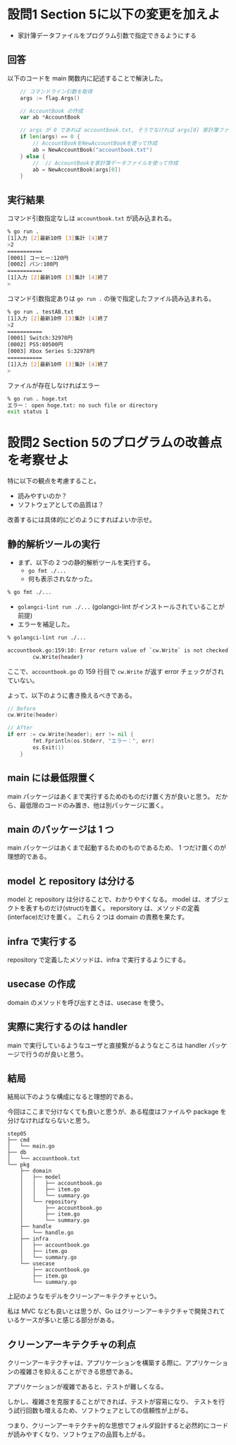 # 設問1 Section 5に以下の変更を加えよ
- 家計簿データファイルをプログラム引数で指定できるようにする

## 回答
以下のコードを main 関数内に記述することで解決した。

```go
	// コマンドライン引数を取得
	args := flag.Args()

	// AccountBook の作成
	var ab *AccountBook

	// args が 0 であれば accountbook.txt, そうでなければ args[0] 家計簿ファイルとする。
	if len(args) == 0 {
		// AccountBookをNewAccountBookを使って作成
		ab = NewAccountBook("accountbook.txt")
	} else {
		// 	// AccountBookを家計簿データファイルを使って作成
		ab = NewAccountBook(args[0])
	}
```

## 実行結果

コマンド引数指定なしは `accountbook.txt` が読み込まれる。
```bash
% go run .           
[1]入力 [2]最新10件 [3]集計 [4]終了
>2
===========
[0001] コーヒー:120円
[0002] パン:100円
===========
[1]入力 [2]最新10件 [3]集計 [4]終了
>
```

コマンド引数指定ありは `go run .` の後で指定したファイル読み込まれる。
```bash
% go run . testAB.txt
[1]入力 [2]最新10件 [3]集計 [4]終了
>2
===========
[0001] Switch:32970円
[0002] PS5:80500円
[0003] Xbox Series S:32978円
===========
[1]入力 [2]最新10件 [3]集計 [4]終了
>
```

ファイルが存在しなければエラー
```bash
% go run . hoge.txt  
エラー： open hoge.txt: no such file or directory
exit status 1
```

# 設問2 Section 5のプログラムの改善点を考察せよ
特に以下の観点を考慮すること。

- 読みやすいのか？
- ソフトウェアとしての品質は？

改善するには具体的にどのようにすればよいか示せ。

## 静的解析ツールの実行
- まず、以下の 2 つの静的解析ツールを実行する。
  - `go fmt ./...` 
  - 何も表示されなかった。
```bash
% go fmt ./...
```

  - `golangci-lint run ./...` (golangci-lint がインストールされていることが前提)
  - エラーを補足した。
```bash
% golangci-lint run ./...

accountbook.go:159:10: Error return value of `cw.Write` is not checked (errcheck)
        cw.Write(header)
```

ここで、`accountbook.go` の 159 行目で `cw.Write` が返す error チェックがされていない。

よって、以下のように書き換えるべきである。

```go
// Before
cw.Write(header)

// After
if err := cw.Write(header); err != nil {
		fmt.Fprintln(os.Stderr, "エラー：", err)
		os.Exit(1)
	}
```

## main には最低限置く
main パッケージはあくまで実行するためのものだけ置く方が良いと思う。
だから、最低限のコードのみ置き、他は別パッケージに置く。

## main のパッケージは 1 つ
main パッケージはあくまで起動するためのものであるため、
1 つだけ置くのが理想的である。

## model と repository は分ける
model と repository は分けることで、わかりやすくなる。
model は、オブジェクトを表すものだけ(struct)を置く。
reporsitory は、メソッドの定義(interface)だけを置く。
これら 2 つは domain の責務を果たす。

## infra で実行する
repository で定義したメソッドは、infra で実行するようにする。

## usecase の作成
domain のメソッドを呼び出すときは、usecase を使う。

## 実際に実行するのは handler
main で実行しているようなユーザと直接繋がるようなところは handler パッケージで行うのが良いと思う。

## 結局
結局以下のような構成になると理想的である。

今回はここまで分けなくても良いと思うが、ある程度はファイルや package を分けなければならないと思う。
```
step05
├── cmd
│   └── main.go
├── db
│   └── accountbook.txt
└── pkg
    ├── domain
    │   ├── model
    │   │   ├── accountbook.go
    │   │   ├── item.go
    │   │   └── summary.go
    │   └── repository
    │       ├── accountbook.go
    │       ├── item.go
    │       └── summary.go
    ├── handle
    │   └── handle.go
    ├── infra
    │   ├── accountbook.go
    │   ├── item.go
    │   └── summary.go
    └── usecase
        ├── accountbook.go
        ├── item.go
        └── summary.go
```

上記のようなモデルをクリーンアーキテクチャという。

私は MVC なども良いとは思うが、Go はクリーンアーキテクチャで開発されているケースが多いと感じる部分がある。

## クリーンアーキテクチャの利点
クリーンアーキテクチャは、アプリケーションを構築する際に、アプリケーションの複雑さを抑えることができる思想である。

アプリケーションが複雑であると、テストが難しくなる。

しかし、複雑さを克服することができれば、テストが容易になり、
テストを行う試行回数も増えるため、ソフトウェアとしての信頼性が上がる。

つまり、クリーンアーキテクチャ的な思想でフォルダ設計すると必然的にコードが読みやすくなり、ソフトウェアの品質も上がる。
